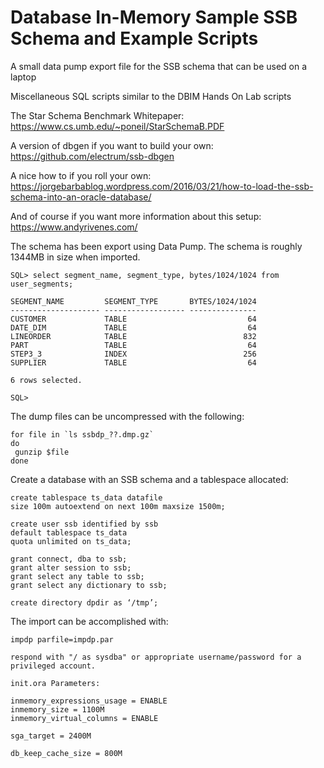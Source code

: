 # Database In-Memory Sample SSB Schema and Example Scripts

A small data pump export file for the SSB schema that can be used on a laptop

Miscellaneous SQL scripts similar to the DBIM Hands On Lab scripts

The Star Schema Benchmark Whitepaper: https://www.cs.umb.edu/~poneil/StarSchemaB.PDF

A version of dbgen if you want to build your own: https://github.com/electrum/ssb-dbgen

A nice how to if you roll your own: https://jorgebarbablog.wordpress.com/2016/03/21/how-to-load-the-ssb-schema-into-an-oracle-database/

And of course if you want more information about this setup: https://www.andyrivenes.com/


The schema has been export using Data Pump.
The schema is roughly 1344MB in size when imported.

```
SQL> select segment_name, segment_type, bytes/1024/1024 from user_segments;

SEGMENT_NAME         SEGMENT_TYPE       BYTES/1024/1024
-------------------- ------------------ ---------------
CUSTOMER             TABLE                           64
DATE_DIM             TABLE                           64
LINEORDER            TABLE                          832
PART                 TABLE                           64
STEP3_3              INDEX                          256
SUPPLIER             TABLE                           64

6 rows selected.

SQL>
```

The dump files can be uncompressed with the following:

```
for file in `ls ssbdp_??.dmp.gz`
do
 gunzip $file
done
```

Create a database with an SSB schema and a tablespace allocated:

```
create tablespace ts_data datafile 
size 100m autoextend on next 100m maxsize 1500m;

create user ssb identified by ssb
default tablespace ts_data
quota unlimited on ts_data;

grant connect, dba to ssb;
grant alter session to ssb;
grant select any table to ssb;
grant select any dictionary to ssb;

create directory dpdir as ‘/tmp’;
```

The import can be accomplished with:

```
impdp parfile=impdp.par

respond with "/ as sysdba" or appropriate username/password for a privileged account.

init.ora Parameters:

inmemory_expressions_usage = ENABLE
inmemory_size = 1100M
inmemory_virtual_columns = ENABLE

sga_target = 2400M

db_keep_cache_size = 800M
```
